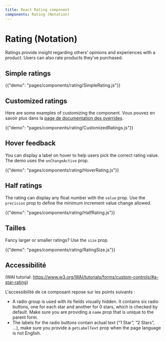 ```yaml
---
title: React Rating component
components: Rating (Notation)
---
```


# Rating (Notation)

<p class="description">Ratings provide insight regarding others’ opinions and experiences with a product. Users can also rate products they’ve purchased.</p>

## Simple ratings

{{"demo": "pages/components/rating/SimpleRating.js"}}

## Customized ratings

Here are some examples of customizing the component. Vous pouvez en savoir plus dans la [page de documentation des overrides](/customization/components/).

{{"demo": "pages/components/rating/CustomizedRatings.js"}}

## Hover feedback

You can display a label on hover to help users pick the correct rating value. The demo uses the `onChangeActive` prop.

{{"demo": "pages/components/rating/HoverRating.js"}}

## Half ratings

The rating can display any float number with the `value` prop. Use the `precision` prop to define the minimum increment value change allowed.

{{"demo": "pages/components/rating/HalfRating.js"}}

## Tailles

Fancy larger or smaller ratings? Use the `size` prop.

{{"demo": "pages/components/rating/RatingSize.js"}}

## Accessibilité

(WAI tutorial: https://www.w3.org/WAI/tutorials/forms/custom-controls/#a-star-rating)

L'accessibilité de ce composant repose sur les points suivants :

- A radio group is used with its fields visually hidden. It contains six radio buttons, one for each star and another for 0 stars, which is checked by default. Make sure you are providing a `name` prop that is unique to the parent form.
- The labels for the radio buttons contain actual text (“1 Star”, “2 Stars”, …), make sure you provide a `getLabelText` prop when the page language is not English.